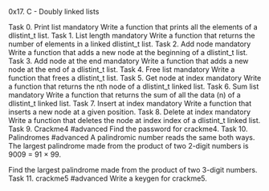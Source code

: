 0x17. C - Doubly linked lists

Task 0. Print list
mandatory
Write a function that prints all the elements of a dlistint_t list.
Task 1. List length
mandatory
Write a function that returns the number of elements in a linked dlistint_t list.
Task 2. Add node
mandatory
Write a function that adds a new node at the beginning of a dlistint_t list.
Task 3. Add node at the end
mandatory
Write a function that adds a new node at the end of a dlistint_t list.
Task 4. Free list
mandatory
Write a function that frees a dlistint_t list.
Task 5. Get node at index
mandatory
Write a function that returns the nth node of a dlistint_t linked list.
Task 6. Sum list
mandatory
Write a function that returns the sum of all the data (n) of a dlistint_t linked list.
Task 7. Insert at index
mandatory
Write a function that inserts a new node at a given position.
Task 8. Delete at index
mandatory
Write a function that deletes the node at index index of a dlistint_t linked list.
Task 9. Crackme4
#advanced
Find the password for crackme4.
Task 10. Palindromes
#advanced
A palindromic number reads the same both ways. The largest palindrome made from the product of two 2-digit numbers is 9009 = 91 × 99.

Find the largest palindrome made from the product of two 3-digit numbers.
Task 11. crackme5
#advanced
Write a keygen for crackme5.
